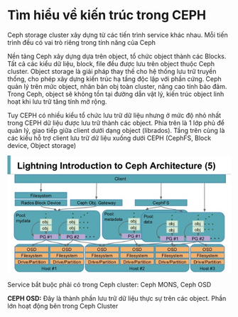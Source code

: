 # Tìm hiểu về kiến trúc trong CEPH

Ceph storage cluster xây dựng từ các tiến trình service khác nhau. Mỗi tiến trình đều có vai trò riêng trong tính năng của Ceph

Nền tảng Ceph xây dựng dựa trên object, tổ chức object thành các Blocks. Tất cả các kiểu dữ liệu, block, file đều được lưu trên object thuộc Ceph cluster. Object storage là giải pháp thay thế cho hệ thống lưu trữ truyền thống, cho phép xây dựng kiến trúc hạ tầng độc lập với phần cứng. Ceph quản lý trên mức object, nhân bản obj toàn cluster, nâng cao tính bảo đảm. Trong Ceph, object sẽ không tồn tại đường dẫn vật lý, kiến trúc object linh hoạt khi lưu trữ tăng tính mở rộng.

Tuy CEPH có nhiều kiểu tổ chức lưu trữ dữ liệu nhưng ở mức độ nhỏ nhất trong CEPH dữ liệu được lưu trữ thành các object. Phía trên là 1 lớp phủ để quản lý, giao tiếp giữa client dưới dạng object (librados). Tầng trên cùng là các kiểu hỗ trợ client lưu trữ dữ liệu xuống dưới CEPH (CephFS, Block device, Object storage)

![](./images/CEPH_1.jpg)

Service bắt buộc phải có trong Ceph cluster: Ceph MONS, Ceph OSD

**CEPH OSD:** Đây là thành phần lưu trữ dữ liệu thực sự trên các object. Phần lớn hoạt động bên trong Ceph Cluster